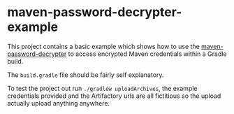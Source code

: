 # maven-password-decrypter-example

This project contains a basic example which shows how to use the [maven-password-decrypter][1] to access encrypted Maven credentials within a Gradle build.

The `build.gradle` file should be fairly self explanatory.

To test the project out run `./gradlew uploadArchives`, the example credentials provided and the Artifactory urls are all fictitious so the upload actually upload anything anywhere. 

[1]: https://github.com/eddgrant/maven-password-decrypter.git
